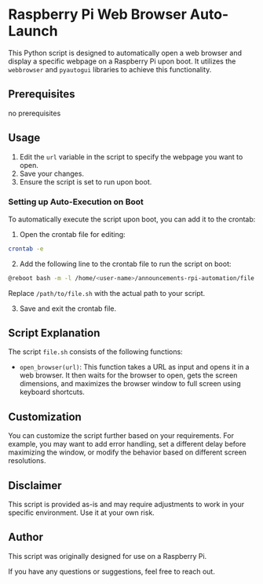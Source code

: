 # Raspberry Pi Web Browser Auto-Launch

This Python script is designed to automatically open a web browser and display a specific webpage on a Raspberry Pi upon boot. It utilizes the `webbrowser` and `pyautogui` libraries to achieve this functionality.

## Prerequisites
no prerequisites

## Usage

1. Edit the `url` variable in the script to specify the webpage you want to open.
2. Save your changes.
3. Ensure the script is set to run upon boot.

### Setting up Auto-Execution on Boot

To automatically execute the script upon boot, you can add it to the crontab:

1. Open the crontab file for editing:

```bash
crontab -e
```

2. Add the following line to the crontab file to run the script on boot:

```bash
@reboot bash -m -l /home/<user-name>/announcements-rpi-automation/file.sh
```

Replace `/path/to/file.sh` with the actual path to your script.

3. Save and exit the crontab file.

## Script Explanation

The script `file.sh` consists of the following functions:

- `open_browser(url)`: This function takes a URL as input and opens it in a web browser. It then waits for the browser to open, gets the screen dimensions, and maximizes the browser window to full screen using keyboard shortcuts.

## Customization

You can customize the script further based on your requirements. For example, you may want to add error handling, set a different delay before maximizing the window, or modify the behavior based on different screen resolutions.

## Disclaimer

This script is provided as-is and may require adjustments to work in your specific environment. Use it at your own risk.

## Author

This script was originally designed for use on a Raspberry Pi.

If you have any questions or suggestions, feel free to reach out.

